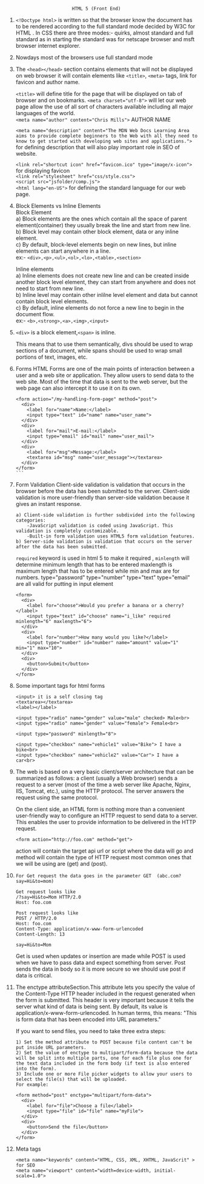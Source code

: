 							HTML 5 (Front End)

1) `<!Doctype html>`
	is written so that the browser know the document has to be rendered according to the full standard
	mode decided by W3C for HTML .
	In CSS there are three modes:- quirks, almost standard and full standard as in starting the
	standard was for netscape browser and msft browser internet explorer.
2)	Nowdays most of the browsers use full standard mode
3)	The `<head></head>` section contains elements that will not be displayed on web browser it will contain
	elements like `<title>`, `<meta>` tags, link for favicon and author name.

	`<title>` will define title for the page that will be displayed on tab of browser and on bookmarks.
	`<meta charset="utf-8">` will let our web page allow the use of all sort of characters available including
	all major languages of the world.  
	`<meta name="author" content="Chris Mills">`    AUTHOR NAME  
	
	`<meta name="description" content="The MDN Web Docs Learning Area aims to provide complete beginners to the Web with all they need to know to get started with developing web sites and applications.">`   
	for defining description that will also play important role in SEO of website.  

	`<link rel="shortcut icon" href="favicon.ico" type="image/x-icon">`    for displaying favicon  
	`<link rel="stylesheet" href="css/style.css">`  
	`<script src="jsfolder/comp.js">`  
	`<html lang="en-US">` for defining the standard language for our web page.  
	
4) 	Block Elements vs Inline Elements  
	Block Element	 
	a) Block elements are the ones which contain all the space of parent element(container)
	they usually break the line and start from new line.  
	b) Block level may contain other block element, data or any inline element.  
	c) By default, block-level elements begin on new lines, but inline elements can start anywhere in a line.  
	ex:- `<div>,<p>,<ul>,<ol>,<lo>,<table>,<section>`  
	
	Inline elements  
	a) Inline elements does not create new line and can be created inside another block level 
	element, they can start from anywhere and does not need to start from new line.  
	b) Inline level may contain other inlilne level element and data but cannot contain block level elements.  
	c) By default, inline elements do not force a new line to begin in the document flow.  
	ex:- `<b>,<strong>,<a>,<img>,<input>`  
	
5) 	`<div>` is a block element,`<span>` is inline.

	This means that to use them semantically, divs should be used to wrap sections of a document, 
	while spans should be used to wrap small portions of text, images, etc.
	
6) 	Forms
	HTML Forms are one of the main points of interaction between a user and a web site or application.
	They allow users to send data to the web site. Most of the time that data is sent to the web server,
	but the web page can also intercept it to use it on its own.	
	````
	<form action="/my-handling-form-page" method="post">
	  <div>
	    <label for="name">Name:</label>
	    <input type="text" id="name" name="user_name">
	  </div>
	  <div>
	    <label for="mail">E-mail:</label>
	    <input type="email" id="mail" name="user_mail">
	  </div>
	  <div>
	    <label for="msg">Message:</label>
	    <textarea id="msg" name="user_message"></textarea>
	  </div>
	</form>
	```
	
7) 	Form Validation
	Client-side validation is validation that occurs in the browser before the data has been submitted
	to the server. Client-side validation is more user-friendly than server-side validation because it 
	gives an instant response. 
	```
	a) Client-side validation is further subdivided into the following categories:
		-JavaScript validation is coded using JavaScript. This validation is completely customizable.
		-Built-in form validation uses HTML5 form validation features. 
	b) Server-side validation is validation that occurs on the server after the data has been submitted.
	```
	
	`required` keyword is used in html 5 to make it required , `minlength` will determine minimum length
	that has to be entered maxlength is maximum length that has to be entered while min and max are for numbers.
	type="password" type="number" type="text" type="email" are all valid for putting in input element

		<form>
		  <div>
		    <label for="choose">Would you prefer a banana or a cherry?</label>
		    <input type="text" id="choose" name="i_like" required minlength="6" maxlength="6">
		  </div>
		  <div>
		    <label for="number">How many would you like?</label>
		    <input type="number" id="number" name="amount" value="1" min="1" max="10">
		  </div>
		  <div>
		    <button>Submit</button>
		  </div>
		</form>
8)	Some important tags for html forms
	```
	<input> it is a self closing tag
	<textarea></textarea>
	<label></label>
	
	<input type="radio" name="gender" value="male" checked> Male<br>
  	<input type="radio" name="gender" value="female"> Female<br>  
  	
	<input type="password" minlength="8">
	
	<input type="checkbox" name="vehicle1" value="Bike"> I have a bike<br>
 	<input type="checkbox" name="vehicle2" value="Car"> I have a car<br>
	```

9) 	The web is based on a very basic client/server architecture that can be summarized as follows: a client
	(usually a Web browser) sends a request to a server (most of the time a web server like Apache, Nginx, 
	IIS, Tomcat, etc.), using the HTTP protocol. The server answers the request using the same protocol.  


	On the client side, an HTML form is nothing more than a convenient user-friendly way to configure an HTTP
	request to send data to a server. This enables the user to provide information to be delivered in the HTTP request.
	
	`<form action="http://foo.com" method="get">`
	
	action will contain the target api url or script where the data will go and method will contain the
	type of HTTP request most common ones that we will be using are (get) and (post).

	
10)     For Get request the data goes in the parameter GET  (abc.com?say=Hi&to=mom)
	```
	Get request looks like 
	/?say=Hi&to=Mom HTTP/2.0
	Host: foo.com
	
	Post request looks like
	POST / HTTP/2.0
	Host: foo.com
	Content-Type: application/x-www-form-urlencoded
	Content-Length: 13

	say=Hi&to=Mom
	```
	
	Get is used when updates or insertion are made while POST is used when we have to pass data and expect
	something from server. Post sends the data in body so it is more secure so we should use post if data is critical.


	  

11)	The enctype attributeSection.This attribute lets you specify the value of the Content-Type HTTP header
	included in the request generated when the form is submitted. This header is very important because it 
	tells the server what kind of data is being sent. By default, its value is application/x-www-form-urlencoded.
	In human terms, this means: "This is form data that has been encoded into URL parameters."   

	If you want to send files, you need to take three extra steps:  
	```
	1) Set the method attribute to POST because file content can't be put inside URL parameters.
	2) Set the value of enctype to multipart/form-data because the data will be split into multiple parts, one for each file plus one for the text data included in the form body (if text is also entered into the form).
	3) Include one or more File picker widgets to allow your users to select the file(s) that will be uploaded.
	For example:

	<form method="post" enctype="multipart/form-data">
	  <div>
	    <label for="file">Choose a file</label>
	    <input type="file" id="file" name="myFile">
	  </div>
	  <div>
	    <button>Send the file</button>
	  </div>
	</form>
	```
 
12) Meta tags
	```
	<meta name="keywords" content="HTML, CSS, XML, XHTML, JavaScrit" > for SEO 
	<meta name="viewport" content="width=device-width, initial-scale=1.0">	
	```

